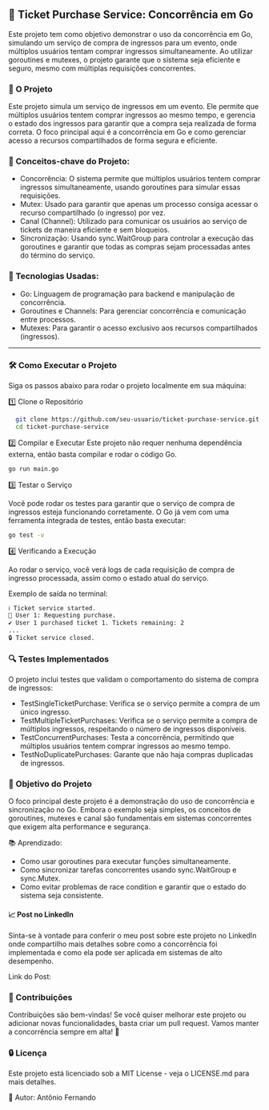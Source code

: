 ## 🛒 Ticket Purchase Service: Concorrência em Go

Este projeto tem como objetivo demonstrar o uso da concorrência em Go, simulando um serviço de compra de ingressos para um evento, onde múltiplos usuários tentam comprar ingressos simultaneamente. Ao utilizar goroutines e mutexes, o projeto garante que o sistema seja eficiente e seguro, mesmo com múltiplas requisições concorrentes.

### 🚀 O Projeto
Este projeto simula um serviço de ingressos em um evento. Ele permite que múltiplos usuários tentem comprar ingressos ao mesmo tempo, e gerencia o estado dos ingressos para garantir que a compra seja realizada de forma correta. O foco principal aqui é a concorrência em Go e como gerenciar acesso a recursos compartilhados de forma segura e eficiente.

### 🔑 Conceitos-chave do Projeto:
- Concorrência: O sistema permite que múltiplos usuários tentem comprar ingressos simultaneamente, usando goroutines para simular essas requisições.
- Mutex: Usado para garantir que apenas um processo consiga acessar o recurso compartilhado (o ingresso) por vez.
- Canal (Channel): Utilizado para comunicar os usuários ao serviço de tickets de maneira eficiente e sem bloqueios.
- Sincronização: Usando sync.WaitGroup para controlar a execução das goroutines e garantir que todas as compras sejam processadas antes do término do serviço.

### 🔧 Tecnologias Usadas:
- Go: Linguagem de programação para backend e manipulação de concorrência.
- Goroutines e Channels: Para gerenciar concorrência e comunicação entre processos.
- Mutexes: Para garantir o acesso exclusivo aos recursos compartilhados (ingressos).

---
  
### 🛠️ Como Executar o Projeto
Siga os passos abaixo para rodar o projeto localmente em sua máquina:

1️⃣ Clone o Repositório
```bash
  git clone https://github.com/seu-usuario/ticket-purchase-service.git
  cd ticket-purchase-service
```

2️⃣ Compilar e Executar
Este projeto não requer nenhuma dependência externa, então basta compilar e rodar o código Go.

``` bash
go run main.go
```

3️⃣ Testar o Serviço

Você pode rodar os testes para garantir que o serviço de compra de ingressos esteja funcionando corretamente. O Go já vem com uma ferramenta integrada de testes, então basta executar:

```bash
go test -v
```

4️⃣ Verificando a Execução

Ao rodar o serviço, você verá logs de cada requisição de compra de ingresso processada, assim como o estado atual do serviço.

Exemplo de saída no terminal:

```bash
ℹ️ Ticket service started.
🔄 User 1: Requesting purchase.
✔️ User 1 purchased ticket 1. Tickets remaining: 2
...
🔒 Ticket service closed.
```

### 🔍 Testes Implementados
O projeto inclui testes que validam o comportamento do sistema de compra de ingressos:

- TestSingleTicketPurchase: Verifica se o serviço permite a compra de um único ingresso.
- TestMultipleTicketPurchases: Verifica se o serviço permite a compra de múltiplos ingressos, respeitando o número de ingressos disponíveis.
- TestConcurrentPurchases: Testa a concorrência, permitindo que múltiplos usuários tentem comprar ingressos ao mesmo tempo.
- TestNoDuplicatePurchases: Garante que não haja compras duplicadas de ingressos.

### 🎯 Objetivo do Projeto
O foco principal deste projeto é a demonstração do uso de concorrência e sincronização no Go. Embora o exemplo seja simples, os conceitos de goroutines, mutexes e canal são fundamentais em sistemas concorrentes que exigem alta performance e segurança.

📚 Aprendizado:
- Como usar goroutines para executar funções simultaneamente.
- Como sincronizar tarefas concorrentes usando sync.WaitGroup e sync.Mutex.
- Como evitar problemas de race condition e garantir que o estado do sistema seja consistente.

#### 📈 Post no LinkedIn
Sinta-se à vontade para conferir o meu post sobre este projeto no LinkedIn onde compartilho mais detalhes sobre como a concorrência foi implementada e como ela pode ser aplicada em sistemas de alto desempenho.

Link do Post: 

### 🤝 Contribuições
Contribuições são bem-vindas! Se você quiser melhorar este projeto ou adicionar novas funcionalidades, basta criar um pull request. Vamos manter a concorrência sempre em alta! 🚀

### 🔒 Licença
Este projeto está licenciado sob a MIT License - veja o LICENSE.md para mais detalhes.

🔧 Autor:
Antônio Fernando
